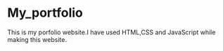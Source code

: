# My_portfolio
This is my porfolio website.I have used HTML,CSS and JavaScript while making this website.
